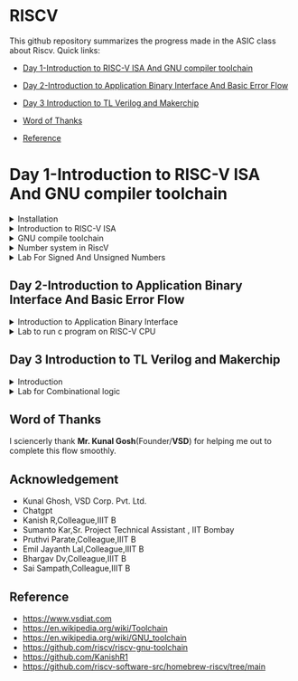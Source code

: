 # RISCV

This github repository summarizes the progress made in the ASIC class about Riscv. Quick links:

- [Day 1-Introduction to RISC-V ISA And GNU compiler toolchain ](#Day1--Introduction-to-RISC-V-ISA-And-GNU-compiler-toolchain)
  
- [Day 2-Introduction to Application Binary Interface And Basic Error Flow](#Day2--Introduction-to-Application-Binary-Interface-And-Basic-error-flow)

- [Day 3 Introduction to TL Verilog and Makerchip](#Day-3-Introduction-to-TL-Verilog-and-Makerchip.)

- [Word of Thanks](#Word-of-Thanks)

- [Reference](#reference)

# Day 1-Introduction to RISC-V ISA And GNU compiler toolchain 

<details> 
<summary> Installation </summary>
	
Steps to install Risc-tools (linux)

```
sudo apt install libboost-all-dev
git clone https://github.com/kunalg123/riscv_workshop_collaterals.git
cd riscv_workshop_collaterals
chmod +x run.sh
./run.sh

```

 Once you run it you will get make error. ignore it  and type the following command

 ```

cd ~/riscv_toolchain/iverilog/
git checkout --track -b v10-branch origin/v10-branch
git pull 
chmod 777 autoconf.sh 
./autoconf.sh 
./configure 
make
sudo make install

```

- To set the PATH variable in .bashrc

```

gedit .bashrc
#Instead of Alwin put your username
export PATH="/home/Alwin/riscv_toolchain/riscv64-unknown-elf-gcc-8.3.0-2019.08.0-x86_64-linux-ubuntu14/bin:$PATH" #Type at last line # close the bashrc and type
source .bashrc

```
For installation in mac just follow the below github link given in reference.

</details>

<details>
  <summary>Introduction to RISC-V ISA </summary>

  RISC-V ISA is a base integer ISA and must be present in any implemenatation along with some optional extension. The RISC-V has been designed to support extensive customization and specialization which can be extended  with  one  or  more  optional  instruction-set  extensions,  but  the  base  integer instructions cannot be redefine. The different instructions included in RISC-V are listed below.

1. Pseudo instructions - For e.g- mv,li,ret etc
2. Base integer instruction (RV64I, RV32I)-For e.g-lui,addi etc
3. Multiply extension (RV64M) -For e.g- mulw,divw etc
4. Single and double floating point instruction (RV64F, RV64D) -For e.g- flw,fadd etc
5. Application binary instruction 
6. Memory allocation and stack pointer

The detail of the RISC-V instructions set manual can be found [here](https://riscv.org/wp-content/uploads/2017/05/riscv-spec-v2.2.pdf).

Each base integer set is characterized by the  width  of the register (XLEN) and size of the user address space. The most important advantage of RISC-V is that it is an open standard instruction which is easily available for academics and commercial purposes free of cost.

</details>

<details>
  <summary>GNU compile toolchain</summary>

  The GNU compile toolchain is a set of programming tools in LINUX system that can be use for compiling a code to generate certain executable program, library and debugger and whose detail can be found in references. RISC-V is one such toolchain which supports C and C++ cross compiler. It supports two build modes: a generic ELF/Newlib toolchain and a more sophisticated Linux-ELF/glibc toolchain and the github link for the same can be found in references. 

1. Compiler and linker which transform the source code into an executable program
2. Libraries which provide interfaces to the operating system 
3. Debugger which is used to test and debug created program

To start off a c program to compile sum from 1 to n was written whose  codes given below as [sum1to6.c]

```

#include <stdio.h>

int main () {
	int i,sum = 0, n = 6;
	for (i = 1; i <=n; ++i) {
		sum += i;
	}
	printf("The sum of the number from 1 to %d is %d\n", n,sum);
	return 0;
	}

```

In case RISC-V GNU toolchain the follwing commands are executed

- To use the RISC-V gcc compiler or simulator, type
  
```
riscv64-unknown-elf-gcc  -o <object filename.o> <filename.c>

```
Here -01 gives 15 instructions set while -0fast gives us 12 instructions set(ubuntu) here in macos we get 15 instructions

More generic command with different options:

    `riscv64-unknown-elf-gcc <compiler option -O1 ; Ofast> <ABI specifier -lp64; -lp32; -ilp32> <architecture specifier -RV64 ; RV32> -o <object filename> <C      filename>`
    
-  To list the details of a file
  
  ```
ls -ltr <filename.o>

```

<img width="682" alt="Screenshot 2023-08-18 at 11 33 19 PM" src="https://github.com/alwinshaju08/Alwin_iiitb_asic_class/assets/69166205/c768b542-363a-4a6f-87b0-754f5d9a3484">

- To deassemble the object file 

```

riscv64-unknown-elf-objdump <object file> -d <object filename.o>

```

- Below image shows the disassembled file `sum1to6.o` with `main` function highlighted.


```

riscv64-unknown-elf-objdump <object file> -d <object filename.o> | less

```

<img width="682" alt="Screenshot 2023-08-18 at 11 33 45 PM" src="https://github.com/alwinshaju08/Alwin_iiitb_asic_class/assets/69166205/27322cef-c5db-4cbe-942f-4889623380cd">

```
/main
n

```
This code helps in seeing the main file:

<img width="1440" alt="Screenshot 2023-08-18 at 11 34 06 PM" src="https://github.com/alwinshaju08/Alwin_iiitb_asic_class/assets/69166205/0ddce653-dfe2-4331-a82d-8b4ec1fc1d1f">

here we can check the instruction set is 15 by subtracting  10214-101ac = 58\4=15 instruction sets 

** To compile:**

```
spike pk sum1ton.o
```
<img width="682" alt="Screenshot 2023-08-19 at 12 30 02 AM" src="https://github.com/alwinshaju08/Alwin_iiitb_asic_class/assets/69166205/5bbd2c8d-65e2-4e03-b234-551ad411197f">

** To debug using spike:**

```
spike -d pk sum1ton.o
```
After running the above code line a number of things can be done as demonstrated in the image below. The code can be manually debugged, part of it can be run and contents of registers can be checked.

```:q``` to quit. 

  </details>

  <details>
	  <summary>
	  Number system in RiscV
  </summary>
	  
The RISC-V architecture defines several different data types and number systems to represent and manipulate data. Here, I'll explain the basic number systems used in RISC-V:

- Binary Number System: RISC-V, like most digital systems, primarily operates on binary data. In the binary number system, numbers are represented using only two symbols: 0 and 1. Each digit in a binary number represents a power of 2. For example, the binary number "1101" represents (1 * 2^3) + (1 * 2^2) + (0 * 2^1) + (1 * 2^0) = 13 in decimal.
- Integer Representation: RISC-V supports different integer data types with varying sizes. The most common are 32-bit and 64-bit integers, denoted as "RV32" and "RV64" respectively. Integers are typically represented in two's complement form, which allows both positive and negative values to be stored and manipulated using the same hardware.
- Floating-Point Representation: RISC-V also supports floating-point operations for real numbers. Floating-point numbers are represented using a sign bit, an exponent, and a fraction (also known as mantissa). RISC-V defines different formats for floating-point numbers, including the IEEE 754 standard formats (single precision, double precision, etc.). These formats allow a wide range of values to be represented with varying levels of precision.
- Hexadecimal Notation: While binary is the fundamental representation in RISC-V, hexadecimal (base-16) notation is often used to represent binary numbers in a more human-readable form. Each hexadecimal digit represents four bits. For example, the binary number "11011010" can be represented as "DA" in hexadecimal.
- Memory Addressing: RISC-V CPUs use memory addresses to access data stored in memory. Memory addresses are typically represented in hexadecimal form. The exact memory addressing scheme depends on the specific RISC-V implementation and the memory model being used.
Overall, the RISC-V architecture provides a flexible framework for representing and manipulating different types of numbers, allowing software developers and hardware designers to efficiently perform arithmetic and logical operations on various data types within the context of RISC-V-based systems.

In computer architecture, the terms "bit," "byte," "word," and "double word" refer to different units of data storage and manipulation. These terms are used to describe the size of data that a computer's memory and processing units can handle. The specific sizes of these units can vary based on the architecture and implementation, but I'll provide you with some common interpretations:

- Bit: A bit is the smallest unit of data in computing. It can represent one of two values: 0 or 1. Bits are the building blocks of all digital information and are used to represent various types of data and instructions in a computer's memory and processing units.
- Byte: A byte is a group of 8 bits. It is the basic addressable unit of memory storage in most computer architectures. Bytes are commonly used to represent characters, numbers, and other small data elements. For example, the ASCII code for the letter 'A' is 65, which can be represented as a byte with the binary value 01000001.
- Word: The term "word" refers to the natural data size that a computer's central processing unit (CPU) can process in a single operation. The size of a word can vary between different computer architectures. In the context of x86 and x86-64 architectures, a word is typically 16 bits, while in other architectures like RISC-V, a word can be 32 bits or 64 bits. The size of a word determines the maximum amount of data that the CPU can manipulate at once, which can impact the efficiency of data processing.
- Double Word (Dword): The term "double word" (often abbreviated as "dword") is used to describe a data unit that is twice the size of a standard word. In x86 and x86-64 architectures, a double word is 32 bits, while in some other architectures, it can refer to a 64-bit value. The term "dword" is often used in the x86 family of processors to describe a 32-bit data value.
It's important to note that the exact sizes of these units can vary based on the computer architecture and implementation.
**Total Number of pattern by RV64 will be 2^64**
**RISC- doubleword can represent '0' to '(2^64 - 1)' unsigned numbers or positive numbers**

  <img width="1440" alt="Screenshot 2023-08-19 at 2 15 56 AM" src="https://github.com/alwinshaju08/Alwin_iiitb_asic_class/assets/69166205/44fcfeb1-56a6-4982-b172-864357dfe28d">

## Signed Numbers
To find negative number: we find 2's complement
- First the normal binary of the +ve number 
- Then we invert the number
- Then we add +1 to it
(-1,152,991,877,645,991,936)dec = (0001000000000000010000000000000100000000000000000000000000000000)bin
				  (1110111111111111101111111111111011111111111111111111111111111111)bin
											+1
  				    (1110111111111111101111111111111100000000000000000000000000000000)bin


  </details>
  
<details>
<summary>Lab For Signed And Unsigned Numbers</summary>

Code for unsignedHighest:

```
#include <stdio.h>
#include <math.h>
int main() {
unsigned long long int max = (unsigned long long int) (pow(2,64) -1);
printf("highest number represented by unsigned long long int is %llu\n", max);
return 0;
}

```

<img width="682" alt="Screenshot 2023-08-19 at 2 37 14 AM" src="https://github.com/alwinshaju08/Alwin_iiitb_asic_class/assets/69166205/abfe12ba-f1e9-40c1-b3a3-1c267d73fcec">


This show the Highest value for Unsigned Numbers
if we tweak the code to get the lowest value for Unsigned Number by changing (pow(2,64) * -1);

![Screenshot 2023-08-19 at 2 41 16 AM](https://github.com/alwinshaju08/Alwin_iiitb_asic_class/assets/69166205/7e655ffe-1b19-40d5-a041-14108865fc2b)

Code for signed Numbers:

```
#include <stdio.h>
#include <math.h>
int main(){
long long int max = (long long int) (pow(2,10) * -1);
printf("highest number represented by long long int is %lld\n", max);
return 0;
}

```

<img width="682" alt="Screenshot 2023-08-19 at 2 46 18 AM" src="https://github.com/alwinshaju08/Alwin_iiitb_asic_class/assets/69166205/ecf3d7cf-ee06-4d48-a146-9a974c09660b">


## Example no.1

code:

```
#include <stdio.h>
#include <math.h>
int main() {
long long int max = (int) (pow(2,63) -1);
long long int min = (int) (pow(2,63) * -1);
printf("highest number represented by long long int is %lld\n", max);
printf("lowest number represented by long long int is %lld\n", min);
return 0;

```

![Screenshot 2023-08-19 at 2 56 52 AM](https://github.com/alwinshaju08/Alwin_iiitb_asic_class/assets/69166205/d881e7f5-2837-402c-a6e0-3df8a7336d8e)

Here in this code we have to change :

```
long long int max = (long long int) (pow(2,63) -1);
long long int min = (long long int) (pow(2,63) * -1);

```
so corrected output :

<img width="682" alt="Screenshot 2023-08-19 at 3 06 23 AM" src="https://github.com/alwinshaju08/Alwin_iiitb_asic_class/assets/69166205/fc038bb5-9e97-4c83-afaa-ba2e1aa22224">

Table : 

<img width="1440" alt="Screenshot 2023-08-19 at 2 59 33 AM" src="https://github.com/alwinshaju08/Alwin_iiitb_asic_class/assets/69166205/2769ceb4-e909-48f9-a051-d5b23163e190">


## labwork:

1.FOR THE C PROGRAM USED IN LABS, USE A VALUE OF N=9, COMPILE AND SIMULATE USING GCC COMPILER. WHAT IS THE OUTPUT YOU GET?

<img width="682" alt="Screenshot 2023-08-19 at 2 58 25 PM" src="https://github.com/alwinshaju08/RISCV/assets/69166205/f9aa4d1f-af6a-4afc-96a4-e014b9af6dd6">

2.AS SHOWN IN LABS, COMPILE THE C PROGRAM (N=9) USING RISCV-GCC COMPILER WITH O1 SWITCH AND LOOK AT ASSEMBLY CODE USING RISCV-OBJDMP. WHAT IS THE MEMORY LOCATION OF "PRINTF" SUBROUTINE ?

<img width="1440" alt="Screenshot 2023-08-19 at 3 01 02 PM" src="https://github.com/alwinshaju08/RISCV/assets/69166205/825fca29-1ccb-45ca-b05e-0c1293afa521">

3.HOW MANY INSTRUCTIONS ARE USED IN "PRINTF" SUBROUTINE FOR C PROGRAM (N=9) COMPILED WITH RISCV-GCC AND O1 SWITCH?

ans.21

4.AS SHOWN IN LABS, COMPILE THE C PROGRAM (N=9) USING RISCV-GCC COMPILER WITH OFAST SWITCH AND LOOK AT ASSEMBLY CODE USING RISCV-OBJDMP. HOW MANY INSTRUCTIONS ARE USED BY "MAIN" PROGRAM ?

ans.11

5.DEBUG C PROGRAM (N=9) WITH SPIKE AND RUN UNTIL PC IS 10200. WHAT ARE THE CONTENTS OF REGISTER A0?

![Screenshot 2023-08-19 at 3 07 34 PM](https://github.com/alwinshaju08/RISCV/assets/69166205/10b6bea1-6fcf-4342-9940-f6d6f5d779a9)

6.DEBUG C PROGRAM (N=9) WITH SPIKE AND RUN UNTIL PC IS 10200. WHAT ARE THE CONTENTS OF REGISTER SP?

<img width="682" alt="Screenshot 2023-08-19 at 3 09 51 PM" src="https://github.com/alwinshaju08/RISCV/assets/69166205/f23d64f2-9974-453c-832c-7fefdd59e029">

7.DEBUG C PROGRAM (N=9) WITH SPIKE AND RUN UNTIL PC IS 101C4. WHAT ARE THE CONTENTS OF REGISTER A0?

<img width="682" alt="Screenshot 2023-08-19 at 3 12 38 PM" src="https://github.com/alwinshaju08/RISCV/assets/69166205/80952a0c-6c71-42d0-ba5e-92878cdd238b">

8.DEBUG C PROGRAM (N=9) WITH SPIKE AND RUN UNTIL PC IS 10212. WHAT IS THE OUTPUT ON SHELL?

<img width="682" alt="Screenshot 2023-08-19 at 3 14 05 PM" src="https://github.com/alwinshaju08/RISCV/assets/69166205/78a4d405-fdde-467a-82e1-560844915563">

</details>


## Day 2-Introduction to Application Binary Interface And Basic Error Flow

<details>
<summary>
	Introduction to Application Binary Interface
</summary>
	
* The application program can directly access the registers of the RISC V architecture using something known as system calls. The ABI (also known as system call interface enables the application to access the hardware resources via registers.
  
* In RISC V architecture, the width of the register is defined as XLEN. For RV64 and RV32, the widths are 64 bits and 32 bits, respectively.
  
* RISC V belongs to the little endian memory addressing system, which means that the least significant byte of a word is stored in the smallest memory address.

An Application Binary Interface is a set of rules enforced by the operating system on a specific architecture. So, Linker converts relocatable machine code to absolute machine code via ABI interface specific to the architecture of machine.
Just like how application program interface (API) is used by application programs to access the standard libraries, an application binary interface or system  call interface is utilised to access hardware resources . The ISA is inherently divided into two parts: *User & System ISA* and *User ISA*  the latter is available to the user directly by system calls. 
  
Now, how does the ABI access the hardware resources? 
- It uses different registers(32 in number) which are each of width `XLEN = 32 bit` for RV32 (~`XLEN = 64 for RV64`) . On a higher level of abstraction these registers are accessed by their respective ABI names.
  
  For base integer instructions there are broadly 3 types of of such registers:
  - I-type : For instructions having immediate values as operands.
  - R-type : For instructions having only registers as operands.
  - S-type : For instructions used for storing operations.

So, it is system call interface used by the application program to access the registers specific to architecture. Overhere the architecture is RISC-V, so to access 32 registers of RISC-V below is the table which shows the calling convention (ABI name) given to registers for the application programmer to use.


# Load,Add And Store Instructions

	ld x8,16(x23)
 
 here ld is for load doubleword,x8 shows destination register (rd),16 is offset,x23 is source register . This is I type Instructions  :

<img width="1033" alt="Screenshot 2023-08-19 at 11 24 09 AM" src="https://github.com/alwinshaju08/RISCV/assets/69166205/d9f8e2ce-f424-47dc-934f-b00ef5d9de4a">

	add x8,x29,x8
 here add is function,x8 is destination register (rd),x29 & x8 is source register. This is R type Instructions  :

 ![Screenshot 2023-08-19 at 11 24 19 AM](https://github.com/alwinshaju08/RISCV/assets/69166205/32aeb799-fa17-4dc2-9186-7b142f341f10)

 	sd x8,8(x23)
  here store is store doubleword,x8 is data registers,8 tell offset(immediate) ,x23 is source register. This is S type Instructions  :

  ![Screenshot 2023-08-19 at 11 31 29 AM](https://github.com/alwinshaju08/RISCV/assets/69166205/b20b0475-88b1-45e1-88cd-84e19cbec61a)

Here in each Instructions set we can see register are of 5 bits so total number of register = 2^5 = 32 registers

# RISC-V Block Diagram

![RISC-V](https://github.com/kuby1412/RISC-V-MYTH-Workshop/blob/master/Documentation/Block%20Diagram.PNG)

![RISC-V](https://github.com/kuby1412/RISC-V-MYTH-Workshop/blob/master/Documentation/Block%20Diagram%20v2.PNG)


![calling_convention](https://github.com/kuby1412/RISC-V-MYTH-Workshop/blob/master/Documentation/ABI.png)

## labworks

Code for labwork:

<img width="1440" alt="Screenshot 2023-08-19 at 3 59 15 PM" src="https://github.com/alwinshaju08/RISCV/assets/69166205/8440a5c2-7781-4288-8a73-07f7872c76db">


1.MODIFY 1TO9_CUSTOM.C AND LOAD.S AS SHOWN IN VIDEO. WHAT IS THE OUTPUT OF SIMULATION WITH -OFAST ?

![Screenshot 2023-08-19 at 3 42 33 PM](https://github.com/alwinshaju08/RISCV/assets/69166205/cb6dd5a6-f0bb-4c53-b6ec-ecda65c6e1e7)

2.WHAT IS THE MEMORY LOCATION OF LOAD SUBROUTINE?

![Screenshot 2023-08-19 at 3 33 59 PM](https://github.com/alwinshaju08/RISCV/assets/69166205/8fa6ac44-a7e0-47ab-bba8-c4f47cdb0b6f)

3.WHAT IS THE MEMORY LOCATION OF LOOP SUBROUTINE?

 <img width="682" alt="Screenshot 2023-08-19 at 3 37 39 PM" src="https://github.com/alwinshaju08/RISCV/assets/69166205/aeb90c06-d65e-4214-80d4-568d12f52eb3">

4.OPEN SPIKE DEBUGGER AND RUN 1TO9_CUSTOM.O UNTIL PC IS 101AC WHAT IS THE VALUE OF A0 AND A1 REGISTERS?

<img width="682" alt="Screenshot 2023-08-19 at 3 50 20 PM" src="https://github.com/alwinshaju08/RISCV/assets/69166205/7d2f5b78-0e7e-45ae-a72b-b2117004e0bc">

5.OPEN SPIKE DEBUGGER AND RUN 1TO9_CUSTOM.O UNTIL PC IS 101B2 WHAT IS THE VALUE OF A0 AND A1 REGISTERS?

<img width="638" alt="Screenshot 2023-08-19 at 3 54 07 PM" src="https://github.com/alwinshaju08/RISCV/assets/69166205/409a3ab5-0485-4336-826a-4e4c29bb05a7">

</details>

<details>
	<summary>Lab to run c program on RISC-V CPU</summary>

 <img width="1440" alt="Screenshot 2023-08-19 at 5 49 22 PM" src="https://github.com/alwinshaju08/RISCV/assets/69166205/ff0d999e-3631-455c-9e23-7dca14779118">

Here we have riscv cpu program code through which we send the HEX format file of c program to show output the output of the given code 

```
chmod 777 rv32im.sh
./rv32im.sh 

```
<img width="682" alt="Screenshot 2023-08-19 at 5 52 57 PM" src="https://github.com/alwinshaju08/RISCV/assets/69166205/3db2b137-a683-40db-bfb8-e9ef5f5480fd">

Input hex file to sent through verilog code:

firmware.hex:

<img width="682" alt="Screenshot 2023-08-19 at 5 53 44 PM" src="https://github.com/alwinshaju08/RISCV/assets/69166205/bbe00737-8a05-4ab7-9f7f-52ac30308975">

firmware32.hex:

<img width="682" alt="Screenshot 2023-08-19 at 5 53 54 PM" src="https://github.com/alwinshaju08/RISCV/assets/69166205/4743a68b-6822-485f-a33d-c0a13e2d2e11">

</details>

## Day 3 Introduction to TL Verilog and Makerchip
<details >
<summary >Introduction</summary>

TL-Verilog was used as the HDL of choice for this project. Projects on Makerchip can be completely designed using TL-Verilog. Transaction Level - Verilog standard is an extension of Verilog which has various advantages like simpler syntax, shorter codes and easy pipelining. You can learn more about TL-Verilog [here](http://tl-x.org/).

Timing abstract can be done in TL-Verilog. This model is specified for pipelines where the sequential elements are generated by tools from the pipelined specification. This allows for easy retiming without the risk of introduction of any functional bugs. More information on timing abstract in TL-Verilog can be found in the IEEE paper ["Timing-Abstract Circuit Design in Transaction-Level Verilog" by Steven Hoover](https://ieeexplore.ieee.org/document/8119264).

</details>

<details >
<summary >Lab for Combinational logic </summary>

Makerchip IDE

Makerchip is a free online environment for developing high-quality integrated circuits. You can code, compile, simulate, and debug Verilog designs, all from your browser. Your code, block diagrams, and waveforms are tightly integrated.

## Loading pythagorean example on makerchip

<img width="1274" alt="Screenshot 2023-08-19 at 10 11 28 PM" src="https://github.com/alwinshaju08/RISCV/assets/69166205/91877916-5394-48e6-a156-659fbe506cc6">

## AND Gate - Makerchip IDE

<img width="1274" alt="Screenshot 2023-08-19 at 10 33 45 PM" src="https://github.com/alwinshaju08/RISCV/assets/69166205/2adf559c-45f2-41f4-9f19-2602b09266a4">




</details>


## Word of Thanks
I sciencerly thank **Mr. Kunal Gosh**(Founder/**VSD**) for helping me out to complete this flow smoothly.

## Acknowledgement
- Kunal Ghosh, VSD Corp. Pvt. Ltd.
- Chatgpt
- Kanish R,Colleague,IIIT B
- Sumanto Kar,Sr. Project Technical Assistant , IIT Bombay
- Pruthvi Parate,Colleague,IIIT B
- Emil Jayanth Lal,Colleague,IIIT B
- Bhargav Dv,Colleague,IIIT B
- Sai Sampath,Colleague,IIIT B
  
## Reference 
- https://www.vsdiat.com
- https://en.wikipedia.org/wiki/Toolchain
- https://en.wikipedia.org/wiki/GNU_toolchain
- https://github.com/riscv/riscv-gnu-toolchain
- https://github.com/KanishR1
- https://github.com/riscv-software-src/homebrew-riscv/tree/main
